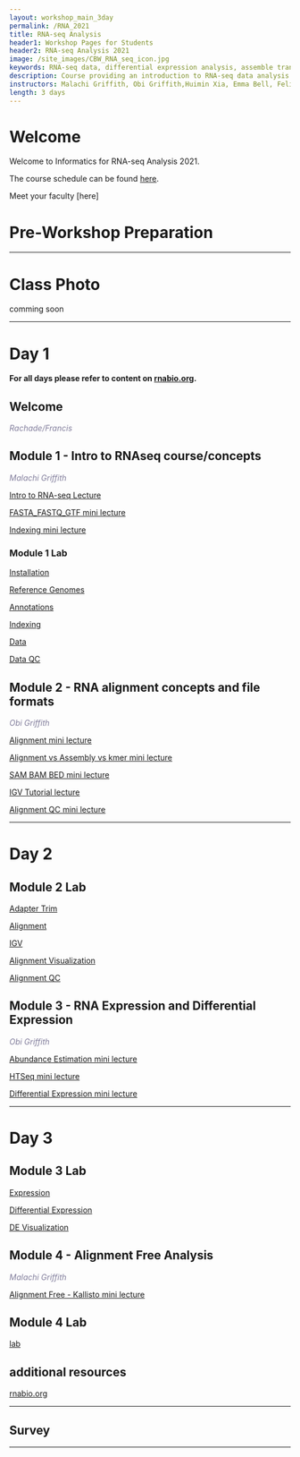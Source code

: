 ```yaml
---
layout: workshop_main_3day
permalink: /RNA_2021
title: RNA-seq Analysis
header1: Workshop Pages for Students
header2: RNA-seq Analysis 2021
image: /site_images/CBW_RNA_seq_icon.jpg
keywords: RNA-seq data, differential expression analysis, assemble transcripts
description: Course providing an introduction to RNA-seq data analysis followed by integrated tutorials demonstrating the use of popular RNA-seq analysis packages.
instructors: Malachi Griffith, Obi Griffith,Huimin Xia, Emma Bell, Felicia Gomez
length: 3 days
---
```

# Welcome <a id="welcome"></a>

Welcome to Informatics for RNA-seq Analysis 2021.

The course schedule can be found [here](https://bioinformaticsdotca.github.io/RNA_2021_schedule).    

Meet your faculty [here]

# Pre-Workshop Preparation <a id="preworkshop"></a>


***

# Class Photo

 comming soon

***

# Day 1 <a id="day1"></a>

**For all days please refer to content on [rnabio.org](https://rnabio.org/).**

##  Welcome

  *<font color="#827e9c">Rachade/Francis</font>*





## Module 1 - Intro to RNAseq course/concepts

*<font color="#827e9c">Malachi Griffith</font>*

[Intro to RNA-seq Lecture](https://github.com/griffithlab/rnabio.org/blob/master/assets/lectures/cbw/2020/full/RNASeq_Module1_IntrotoRNA.pdf)

[FASTA_FASTQ_GTF mini lecture](https://github.com/griffithlab/rnabio.org/blob/master/assets/lectures/cbw/2020/mini/RNASeq_MiniLecture_01_01_FASTA_FASTQ_GTF.pdf)

[Indexing mini lecture](https://github.com/griffithlab/rnabio.org/blob/master/assets/lectures/cbw/2020/mini/RNASeq_MiniLecture_01_02_Indexing.pdf)

### Module 1 Lab


  [Installation](https://rnabio.org/module-00-setup/0000/09/01/Installation/)
  
  [Reference Genomes](https://rnabio.org/module-01-inputs/0001/02/01/Reference_Genomes/)
  
  [Annotations](https://rnabio.org/module-01-inputs/0001/03/01/Annotations/)
  
  [Indexing](https://rnabio.org/module-01-inputs/0001/04/01/Indexing/)
  
  [Data](https://rnabio.org/module-01-inputs/0001/05/01/RNAseq_Data/)
  
  [Data QC](https://rnabio.org/module-01-inputs/0001/06/01/Pre-alignment_QC/)



## Module 2 - RNA alignment concepts and file formats

*<font color="#827e9c"> Obi Griffith</font>*

[Alignment mini lecture](https://github.com/griffithlab/rnabio.org/blob/master/assets/lectures/cbw/2020/mini/RNASeq_MiniLecture_02_01_Alignment.pdf)

[Alignment vs Assembly vs kmer mini lecture](https://github.com/griffithlab/rnabio.org/blob/master/assets/lectures/cbw/2020/mini/RNASeq_MiniLecture_02_02_Alignment_vs_Assembly_vs_Kmer.pdf)

[SAM BAM BED mini lecture](https://github.com/griffithlab/rnabio.org/blob/master/assets/lectures/cbw/2020/mini/RNASeq_MiniLecture_02_03_SAM_BAM_BED.pdf)

[IGV Tutorial lecture](https://github.com/griffithlab/rnabio.org/blob/master/assets/lectures/cbw/2020/full/RNASeq_Module2_IGV_Tutorial_Brief.pdf)

[Alignment QC mini lecture](RNASeq_MiniLecture_02_04_alignmentQC.pdf)


***

# Day 2 <a id="day2"></a>


## Module 2 Lab

   [Adapter Trim](https://rnabio.org/module-02-alignment/0002/02/01/Adapter_Trim/)
  
  [Alignment](https://rnabio.org/module-02-alignment/0002/03/01/Alignment/)
  
  [IGV](https://rnabio.org/module-02-alignment/0002/04/01/IGV/)

  [Alignment Visualization](https://rnabio.org/module-02-alignment/0002/05/01/Alignment_Visualization/)
  
  [Alignment QC](https://rnabio.org/module-02-alignment/0002/06/01/Alignment_QC/)

## Module 3 - RNA Expression and Differential Expression

*<font color="#827e9c">Obi Griffith</font>*

[Abundance Estimation mini lecture](https://github.com/griffithlab/rnabio.org/blob/master/assets/lectures/cbw/2020/mini/RNASeq_MiniLecture_03_01_AbundanceEstimation.pdf)

[HTSeq mini lecture](https://github.com/griffithlab/rnabio.org/blob/master/assets/lectures/cbw/2020/mini/RNASeq_MiniLecture_03_02_HTSEQ.pdf)

[Differential Expression mini lecture](https://github.com/griffithlab/rnabio.org/blob/master/assets/lectures/cbw/2020/mini/RNASeq_MiniLecture_03_03_DifferentialExpression.pdf)

***

# Day 3 <a id="day3"></a>


## Module 3 Lab

  [Expression](https://rnabio.org/module-03-expression/0003/02/01/Expression/)
 
 [Differential Expression](https://rnabio.org/module-03-expression/0003/03/01/Differential_Expression/)
 
 [DE Visualization](https://rnabio.org/module-03-expression/0003/04/01/DE_Visualization/)

## Module 4 - Alignment Free Analysis

*<font color="#827e9c">Malachi Griffith</font>*

[Alignment Free - Kallisto mini lecture](https://github.com/griffithlab/rnabio.org/blob/master/assets/lectures/cbw/2020/mini/RNASeq_MiniLecture_04_01_AlignmentFreeKallisto.pdf)

## Module 4 Lab

 [lab](https://rnabio.org/module-04-kallisto/0004/02/01/Alignment_Free_Kallisto/)



## additional resources

[rnabio.org](https://rnabio.org/)

***
## Survey


***
